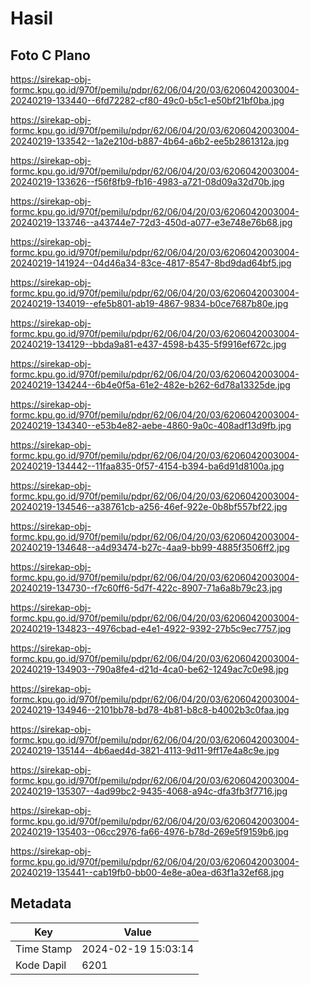 # Hasil

## Foto C Plano

https://sirekap-obj-formc.kpu.go.id/970f/pemilu/pdpr/62/06/04/20/03/6206042003004-20240219-133440--6fd72282-cf80-49c0-b5c1-e50bf21bf0ba.jpg

https://sirekap-obj-formc.kpu.go.id/970f/pemilu/pdpr/62/06/04/20/03/6206042003004-20240219-133542--1a2e210d-b887-4b64-a6b2-ee5b2861312a.jpg

https://sirekap-obj-formc.kpu.go.id/970f/pemilu/pdpr/62/06/04/20/03/6206042003004-20240219-133626--f56f8fb9-fb16-4983-a721-08d09a32d70b.jpg

https://sirekap-obj-formc.kpu.go.id/970f/pemilu/pdpr/62/06/04/20/03/6206042003004-20240219-133746--a43744e7-72d3-450d-a077-e3e748e76b68.jpg

https://sirekap-obj-formc.kpu.go.id/970f/pemilu/pdpr/62/06/04/20/03/6206042003004-20240219-141924--04d46a34-83ce-4817-8547-8bd9dad64bf5.jpg

https://sirekap-obj-formc.kpu.go.id/970f/pemilu/pdpr/62/06/04/20/03/6206042003004-20240219-134019--efe5b801-ab19-4867-9834-b0ce7687b80e.jpg

https://sirekap-obj-formc.kpu.go.id/970f/pemilu/pdpr/62/06/04/20/03/6206042003004-20240219-134129--bbda9a81-e437-4598-b435-5f9916ef672c.jpg

https://sirekap-obj-formc.kpu.go.id/970f/pemilu/pdpr/62/06/04/20/03/6206042003004-20240219-134244--6b4e0f5a-61e2-482e-b262-6d78a13325de.jpg

https://sirekap-obj-formc.kpu.go.id/970f/pemilu/pdpr/62/06/04/20/03/6206042003004-20240219-134340--e53b4e82-aebe-4860-9a0c-408adf13d9fb.jpg

https://sirekap-obj-formc.kpu.go.id/970f/pemilu/pdpr/62/06/04/20/03/6206042003004-20240219-134442--11faa835-0f57-4154-b394-ba6d91d8100a.jpg

https://sirekap-obj-formc.kpu.go.id/970f/pemilu/pdpr/62/06/04/20/03/6206042003004-20240219-134546--a38761cb-a256-46ef-922e-0b8bf557bf22.jpg

https://sirekap-obj-formc.kpu.go.id/970f/pemilu/pdpr/62/06/04/20/03/6206042003004-20240219-134648--a4d93474-b27c-4aa9-bb99-4885f3506ff2.jpg

https://sirekap-obj-formc.kpu.go.id/970f/pemilu/pdpr/62/06/04/20/03/6206042003004-20240219-134730--f7c60ff6-5d7f-422c-8907-71a6a8b79c23.jpg

https://sirekap-obj-formc.kpu.go.id/970f/pemilu/pdpr/62/06/04/20/03/6206042003004-20240219-134823--4976cbad-e4e1-4922-9392-27b5c9ec7757.jpg

https://sirekap-obj-formc.kpu.go.id/970f/pemilu/pdpr/62/06/04/20/03/6206042003004-20240219-134903--790a8fe4-d21d-4ca0-be62-1249ac7c0e98.jpg

https://sirekap-obj-formc.kpu.go.id/970f/pemilu/pdpr/62/06/04/20/03/6206042003004-20240219-134946--2101bb78-bd78-4b81-b8c8-b4002b3c0faa.jpg

https://sirekap-obj-formc.kpu.go.id/970f/pemilu/pdpr/62/06/04/20/03/6206042003004-20240219-135144--4b6aed4d-3821-4113-9d11-9ff17e4a8c9e.jpg

https://sirekap-obj-formc.kpu.go.id/970f/pemilu/pdpr/62/06/04/20/03/6206042003004-20240219-135307--4ad99bc2-9435-4068-a94c-dfa3fb3f7716.jpg

https://sirekap-obj-formc.kpu.go.id/970f/pemilu/pdpr/62/06/04/20/03/6206042003004-20240219-135403--06cc2976-fa66-4976-b78d-269e5f9159b6.jpg

https://sirekap-obj-formc.kpu.go.id/970f/pemilu/pdpr/62/06/04/20/03/6206042003004-20240219-135441--cab19fb0-bb00-4e8e-a0ea-d63f1a32ef68.jpg


## Metadata

| Key        | Value               |
| ---------- | ------------------- |
| Time Stamp | 2024-02-19 15:03:14 |
| Kode Dapil | 6201                |



